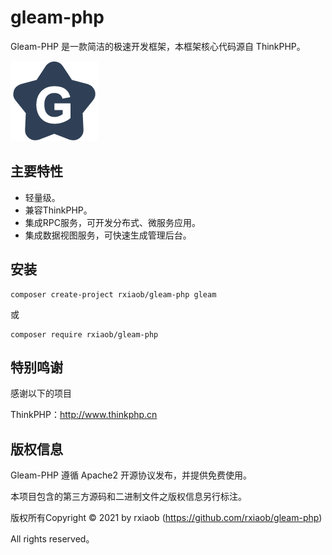 # gleam-php

Gleam-PHP 是一款简洁的极速开发框架，本框架核心代码源自 ThinkPHP。

![image](https://github.com/rxiaob/gleam-php/raw/main/logo.png)

## 主要特性

* 轻量级。
* 兼容ThinkPHP。
* 集成RPC服务，可开发分布式、微服务应用。
* 集成数据视图服务，可快速生成管理后台。

## 安装

```
composer create-project rxiaob/gleam-php gleam
```
或
```
composer require rxiaob/gleam-php
```

## 特别鸣谢

感谢以下的项目

ThinkPHP：http://www.thinkphp.cn

## 版权信息

Gleam-PHP 遵循 Apache2 开源协议发布，并提供免费使用。

本项目包含的第三方源码和二进制文件之版权信息另行标注。

版权所有Copyright © 2021 by rxiaob (https://github.com/rxiaob/gleam-php)

All rights reserved。
